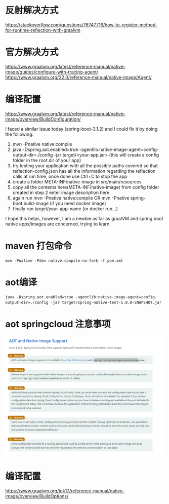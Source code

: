 # 反射解决方式

https://stackoverflow.com/questions/76747716/how-to-register-method-for-runtime-reflection-with-graalvm

# 官方解决方式
https://www.graalvm.org/latest/reference-manual/native-image/guides/configure-with-tracing-agent/
https://www.graalvm.org/22.0/reference-manual/native-image/Agent/


# 编译配置
https://www.graalvm.org/latest/reference-manual/native-image/overview/BuildConfiguration/


I faced a similar issue today (spring-boot-3.1.2) and I could fix it by doing the following:

1. mvn -Pnative native:compile
2. java -Dspring.aot.enabled=true -agentlib:native-image-agent=config-output-dir=./config -jar target/<your-app.jar> (this will create a config folder in the root dir of your app)
3. try testing your application with all the possible paths covered so that reflection-config.json has all the information regarding the reflection calls at run time, once done use Ctrl+C to stop the app
4. create a folder META-INF/native-image in src/main/resources
5. copy all the contents here(META-INF/native-image) from config folder created in step 2 enter image description here
6. again run mvn -Pnative native:compile OR mvn -Pnative spring-boot:build-image (if you need docker image)
7. finally run target/your-app-name (or docker run...)

I hope this helps, however, I am a newbie as far as graalVM and spring boot native apps/images are concerned, trying to learn.




# maven 打包命令
`
mvn -Pnative -Pdev native:compile-no-fork -f pom.xml
`

# aot编译
`
java -Dspring.aot.enabled=true -agentlib:native-image-agent=config-output-dir=./config -jar target/spring-native-test-1.0.0-SNAPSHOT.jar
`

# aot springcloud 注意事项
![img_6.png](static/img_6.png)

# 编译配置
https://www.graalvm.org/jdk17/reference-manual/native-image/overview/BuildOptions/

